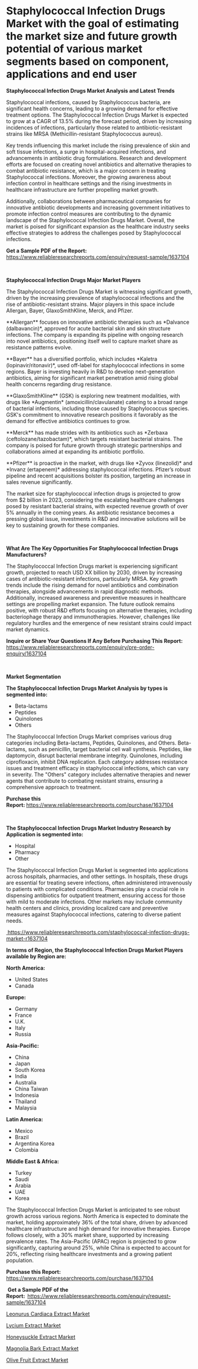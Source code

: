 <p><h1>Staphylococcal Infection Drugs Market with the goal of estimating the market size and future growth potential of various market segments based on component, applications and end user</h1></p><p><strong>Staphylococcal Infection Drugs Market Analysis and Latest Trends</strong></p>
<p><p>Staphylococcal infections, caused by Staphylococcus bacteria, are significant health concerns, leading to a growing demand for effective treatment options. The Staphylococcal Infection Drugs Market is expected to grow at a CAGR of 13.5% during the forecast period, driven by increasing incidences of infections, particularly those related to antibiotic-resistant strains like MRSA (Methicillin-resistant Staphylococcus aureus). </p><p>Key trends influencing this market include the rising prevalence of skin and soft tissue infections, a surge in hospital-acquired infections, and advancements in antibiotic drug formulations. Research and development efforts are focused on creating novel antibiotics and alternative therapies to combat antibiotic resistance, which is a major concern in treating Staphylococcal infections. Moreover, the growing awareness about infection control in healthcare settings and the rising investments in healthcare infrastructure are further propelling market growth.</p><p>Additionally, collaborations between pharmaceutical companies for innovative antibiotic developments and increasing government initiatives to promote infection control measures are contributing to the dynamic landscape of the Staphylococcal Infection Drugs Market. Overall, the market is poised for significant expansion as the healthcare industry seeks effective strategies to address the challenges posed by Staphylococcal infections.</p></p>
<p><strong>Get a Sample PDF of the Report:&nbsp;</strong> <a href="https://www.reliableresearchreports.com/enquiry/request-sample/1637104?utm_campaign=13&utm_medium=2&utm_source=Github&utm_content=ia&utm_term=08032025&utm_id=staphylococcal-infection-drugs">https://www.reliableresearchreports.com/enquiry/request-sample/1637104</a></p>
<p>&nbsp;</p>
<p><strong>Staphylococcal Infection Drugs Major Market Players</strong></p>
<p><p>The Staphylococcal Infection Drugs Market is witnessing significant growth, driven by the increasing prevalence of staphylococcal infections and the rise of antibiotic-resistant strains. Major players in this space include Allergan, Bayer, GlaxoSmithKline, Merck, and Pfizer.</p><p>**Allergan** focuses on innovative antibiotic therapies such as *Dalvance (dalbavancin)*, approved for acute bacterial skin and skin structure infections. The company is expanding its pipeline with ongoing research into novel antibiotics, positioning itself well to capture market share as resistance patterns evolve.</p><p>**Bayer** has a diversified portfolio, which includes *Kaletra (lopinavir/ritonavir)*, used off-label for staphylococcal infections in some regions. Bayer is investing heavily in R&D to develop next-generation antibiotics, aiming for significant market penetration amid rising global health concerns regarding drug resistance.</p><p>**GlaxoSmithKline** (GSK) is exploring new treatment modalities, with drugs like *Augmentin* (amoxicillin/clavulanate) catering to a broad range of bacterial infections, including those caused by Staphylococcus species. GSK's commitment to innovative research positions it favorably as the demand for effective antibiotics continues to grow.</p><p>**Merck** has made strides with its antibiotics such as *Zerbaxa (ceftolozane/tazobactam)*, which targets resistant bacterial strains. The company is poised for future growth through strategic partnerships and collaborations aimed at expanding its antibiotic portfolio.</p><p>**Pfizer** is proactive in the market, with drugs like *Zyvox (linezolid)* and *Invanz (ertapenem)* addressing staphylococcal infections. Pfizer’s robust pipeline and recent acquisitions bolster its position, targeting an increase in sales revenue significantly.</p><p>The market size for staphylococcal infection drugs is projected to grow from $2 billion in 2023, considering the escalating healthcare challenges posed by resistant bacterial strains, with expected revenue growth of over 5% annually in the coming years. As antibiotic resistance becomes a pressing global issue, investments in R&D and innovative solutions will be key to sustaining growth for these companies.</p></p>
<p>&nbsp;</p>
<p><strong>What Are The Key Opportunities For Staphylococcal Infection Drugs Manufacturers?</strong></p>
<p><p>The Staphylococcal Infection Drugs market is experiencing significant growth, projected to reach USD XX billion by 2030, driven by increasing cases of antibiotic-resistant infections, particularly MRSA. Key growth trends include the rising demand for novel antibiotics and combination therapies, alongside advancements in rapid diagnostic methods. Additionally, increased awareness and preventive measures in healthcare settings are propelling market expansion. The future outlook remains positive, with robust R&D efforts focusing on alternative therapies, including bacteriophage therapy and immunotherapies. However, challenges like regulatory hurdles and the emergence of new resistant strains could impact market dynamics.</p></p>
<p><strong>Inquire or Share Your Questions If Any Before Purchasing This Report:</strong> <a href="https://www.reliableresearchreports.com/enquiry/pre-order-enquiry/1637104?utm_campaign=13&utm_medium=2&utm_source=Github&utm_content=ia&utm_term=08032025&utm_id=staphylococcal-infection-drugs">https://www.reliableresearchreports.com/enquiry/pre-order-enquiry/1637104</a></p>
<p>&nbsp;</p>
<p><strong>Market Segmentation</strong></p>
<p><strong>The Staphylococcal Infection Drugs Market Analysis by types is segmented into:</strong></p>
<p><ul><li>Beta-lactams</li><li>Peptides</li><li>Quinolones</li><li>Others</li></ul></p>
<p><p>The Staphylococcal Infection Drugs Market comprises various drug categories including Beta-lactams, Peptides, Quinolones, and Others. Beta-lactams, such as penicillin, target bacterial cell wall synthesis. Peptides, like daptomycin, disrupt bacterial membrane integrity. Quinolones, including ciprofloxacin, inhibit DNA replication. Each category addresses resistance issues and treatment efficacy in staphylococcal infections, which can vary in severity. The "Others" category includes alternative therapies and newer agents that contribute to combating resistant strains, ensuring a comprehensive approach to treatment.</p></p>
<p><strong>Purchase this Report:&nbsp;</strong><a href="https://www.reliableresearchreports.com/purchase/1637104?utm_campaign=13&utm_medium=2&utm_source=Github&utm_content=ia&utm_term=08032025&utm_id=staphylococcal-infection-drugs">https://www.reliableresearchreports.com/purchase/1637104</a></p>
<p>&nbsp;</p>
<p><strong>The Staphylococcal Infection Drugs Market Industry Research by Application is segmented into:</strong></p>
<p><ul><li>Hospital</li><li>Pharmacy</li><li>Other</li></ul></p>
<p><p>The Staphylococcal Infection Drugs Market is segmented into applications across hospitals, pharmacies, and other settings. In hospitals, these drugs are essential for treating severe infections, often administered intravenously to patients with complicated conditions. Pharmacies play a crucial role in dispensing antibiotics for outpatient treatment, ensuring access for those with mild to moderate infections. Other markets may include community health centers and clinics, providing localized care and preventive measures against Staphylococcal infections, catering to diverse patient needs.</p></p>
<p><a href="https://www.reliableresearchreports.com/staphylococcal-infection-drugs-market-r1637104?utm_campaign=13&utm_medium=2&utm_source=Github&utm_content=ia&utm_term=08032025&utm_id=staphylococcal-infection-drugs">&nbsp;https://www.reliableresearchreports.com/staphylococcal-infection-drugs-market-r1637104</a></p>
<p><strong>In terms of Region, the Staphylococcal Infection Drugs Market Players available by Region are:</strong></p>
<p>
    <p> <strong> North America: </strong>
        <ul>
            <li>United States</li>
            <li>Canada</li>
        </ul>
        </p> 
    <p> <strong> Europe: </strong>
        <ul>
            <li>Germany</li>
            <li>France</li>
            <li>U.K.</li>
            <li>Italy</li>
            <li>Russia</li>
        </ul>
        </p> 
    <p> <strong> Asia-Pacific: </strong>
        <ul>
            <li>China</li>
            <li>Japan</li>
            <li>South Korea</li>
            <li>India</li>
            <li>Australia</li>
            <li>China Taiwan</li>
            <li>Indonesia</li>
            <li>Thailand</li>
            <li>Malaysia</li>
        </ul>
        </p> 
    <p> <strong> Latin America: </strong>
        <ul>
            <li>Mexico</li>
            <li>Brazil</li>
            <li>Argentina Korea</li>
            <li>Colombia</li>
        </ul>
        </p> 
    <p> <strong> Middle East & Africa: </strong>
        <ul>
            <li>Turkey</li>
            <li>Saudi</li>
            <li>Arabia</li>
            <li>UAE</li>
            <li>Korea</li>
        </ul>
    </p>
    </p>
<p><p>The Staphylococcal Infection Drugs Market is anticipated to see robust growth across various regions. North America is expected to dominate the market, holding approximately 36% of the total share, driven by advanced healthcare infrastructure and high demand for innovative therapies. Europe follows closely, with a 30% market share, supported by increasing prevalence rates. The Asia-Pacific (APAC) region is projected to grow significantly, capturing around 25%, while China is expected to account for 20%, reflecting rising healthcare investments and a growing patient population.</p></p>
<p><strong>Purchase this Report: </strong><a href="https://www.reliableresearchreports.com/purchase/1637104?utm_campaign=13&utm_medium=2&utm_source=Github&utm_content=ia&utm_term=08032025&utm_id=staphylococcal-infection-drugs">https://www.reliableresearchreports.com/purchase/1637104</a></p>
<p>&nbsp;<strong>Get a Sample PDF of the Report:&nbsp;&nbsp;</strong><a href="https://www.reliableresearchreports.com/enquiry/request-sample/1637104?utm_campaign=13&utm_medium=2&utm_source=Github&utm_content=ia&utm_term=08032025&utm_id=staphylococcal-infection-drugs">https://www.reliableresearchreports.com/enquiry/request-sample/1637104</a></p>
<p><strong></strong></p>
<p><p><a href="https://github.com/peggiputra7o/Market-Research-Report-List-1/blob/main/leonurus-cardiaca-extract-market.md?utm_campaign=13&utm_medium=2&utm_source=Github&utm_content=ia&utm_term=08032025&utm_id=staphylococcal-infection-drugs">Leonurus Cardiaca Extract Market</a></p><p><a href="https://github.com/tafuaraasswn/Market-Research-Report-List-1/blob/main/lycium-extract-market.md?utm_campaign=13&utm_medium=2&utm_source=Github&utm_content=ia&utm_term=08032025&utm_id=staphylococcal-infection-drugs">Lycium Extract Market</a></p><p><a href="https://github.com/lestymbango/Market-Research-Report-List-1/blob/main/honeysuckle-extract-market.md?utm_campaign=13&utm_medium=2&utm_source=Github&utm_content=ia&utm_term=08032025&utm_id=staphylococcal-infection-drugs">Honeysuckle Extract Market</a></p><p><a href="https://github.com/anesimazikpd/Market-Research-Report-List-1/blob/main/magnolia-bark-extract-market.md?utm_campaign=13&utm_medium=2&utm_source=Github&utm_content=ia&utm_term=08032025&utm_id=staphylococcal-infection-drugs">Magnolia Bark Extract Market</a></p><p><a href="https://github.com/welidaeisya/Market-Research-Report-List-1/blob/main/olive-fruit-extract-market.md?utm_campaign=13&utm_medium=2&utm_source=Github&utm_content=ia&utm_term=08032025&utm_id=staphylococcal-infection-drugs">Olive Fruit Extract Market</a></p></p>
